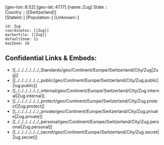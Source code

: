 ﻿---
location: [47.17,8.52] 
mapzoom: [7,12] 
mapmarker: city 
type: City
tags:
- geo/City


SpocWebEntityId: 35854
isDeleted: false
confidential: public

---
[geo-lon::8.52] 
[geo-lat::47.17] 
[name::Zug] 
State ::  
Country :: [[Switzerland]]  
[StateId::] 
[Population::] 
[Unknown::] 


```leaflet
id: Zug
coordinates: [[Zug]] 
markerFile: [[Zug]] 
defaultZoom: 11 
maxZoom: 18
```


## Confidential Links & Embeds: 
- [[../../../../../../_Standards/geo/Continent/Europe/Switzerland/City/Zug|Zug]] 
- [[../../../../../../_public/geo/Continent/Europe/Switzerland/City/Zug.public|Zug.public]] 
- [[../../../../../../_internal/geo/Continent/Europe/Switzerland/City/Zug.internal|Zug.internal]] 
- [[../../../../../../_protect/geo/Continent/Europe/Switzerland/City/Zug.protect|Zug.protect]] 
- [[../../../../../../_private/geo/Continent/Europe/Switzerland/City/Zug.private|Zug.private]] 
- [[../../../../../../_personal/geo/Continent/Europe/Switzerland/City/Zug.personal|Zug.personal]] 
- [[../../../../../../_secret/geo/Continent/Europe/Switzerland/City/Zug.secret|Zug.secret]] 
